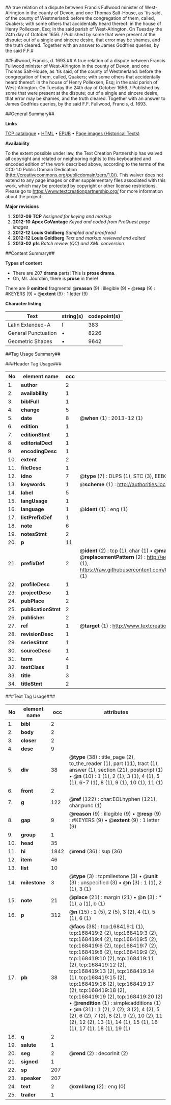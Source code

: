 #A true relation of a dispute between Francis Fullwood minister of West-Alrington in the county of Devon, and one Thomas Salt-House, as 'tis said, of the county of Westmerland: before the congregation of them, called, Quakers; with some others that accidentally heard thereof: in the house of Henry Pollexsen, Esq; in the said parish of West-Alrington. On Tuesday the 24th day of October 1656. / Published by some that were present at the dispute; out of a single and sincere desire, that error may be shames, and the truth cleared. Together with an answer to James Godfries queries, by the said F.F.#

##Fullwood, Francis, d. 1693.##
A true relation of a dispute between Francis Fullwood minister of West-Alrington in the county of Devon, and one Thomas Salt-House, as 'tis said, of the county of Westmerland: before the congregation of them, called, Quakers; with some others that accidentally heard thereof: in the house of Henry Pollexsen, Esq; in the said parish of West-Alrington. On Tuesday the 24th day of October 1656. / Published by some that were present at the dispute; out of a single and sincere desire, that error may be shames, and the truth cleared. Together with an answer to James Godfries queries, by the said F.F.
Fullwood, Francis, d. 1693.

##General Summary##

**Links**

[TCP catalogue](http://www.ota.ox.ac.uk/tcp/)  • 
[HTML](http://tei.it.ox.ac.uk/tcp/Texts-HTML/free/A85/A85049.html)  • 
[EPUB](http://tei.it.ox.ac.uk/tcp/Texts-EPUB/free/A85/A85049.epub) • 
[Page images (Historical Texts)](https://historicaltexts.jisc.ac.uk/eebo-99865687e)

**Availability**

To the extent possible under law, the Text Creation Partnership has waived all copyright and related or neighboring rights to this keyboarded and encoded edition of the work described above, according to the terms of the CC0 1.0 Public Domain Dedication (http://creativecommons.org/publicdomain/zero/1.0/). This waiver does not extend to any page images or other supplementary files associated with this work, which may be protected by copyright or other license restrictions. Please go to https://www.textcreationpartnership.org/ for more information about the project.

**Major revisions**

1. __2012-09__ __TCP__ *Assigned for keying and markup*
1. __2012-10__ __Apex CoVantage__ *Keyed and coded from ProQuest page images*
1. __2012-12__ __Louis Goldberg__ *Sampled and proofread*
1. __2012-12__ __Louis Goldberg__ *Text and markup reviewed and edited*
1. __2013-02__ __pfs__ *Batch review (QC) and XML conversion*

##Content Summary##

**Types of content**

  * There are 207 **drama** parts! This is **prose drama**.
  * Oh, Mr. Jourdain, there is **prose** in there!

There are 9 **omitted** fragments! 
 @__reason__ (9) : illegible (9)  •  @__resp__ (9) : #KEYERS (9)  •  @__extent__ (9) : 1 letter (9)

**Character listing**


|Text|string(s)|codepoint(s)|
|---|---|---|
|Latin Extended-A|ſ|383|
|General Punctuation|•|8226|
|Geometric Shapes|▪|9642|

##Tag Usage Summary##

###Header Tag Usage###

|No|element name|occ|attributes|
|---|---|---|---|
|1.|__author__|2||
|2.|__availability__|1||
|3.|__biblFull__|1||
|4.|__change__|5||
|5.|__date__|8| @__when__ (1) : 2013-12 (1)|
|6.|__edition__|1||
|7.|__editionStmt__|1||
|8.|__editorialDecl__|1||
|9.|__encodingDesc__|1||
|10.|__extent__|2||
|11.|__fileDesc__|1||
|12.|__idno__|7| @__type__ (7) : DLPS (1), STC (3), EEBO-CITATION (1), PROQUEST (1), VID (1)|
|13.|__keywords__|1| @__scheme__ (1) : http://authorities.loc.gov/ (1)|
|14.|__label__|5||
|15.|__langUsage__|1||
|16.|__language__|1| @__ident__ (1) : eng (1)|
|17.|__listPrefixDef__|1||
|18.|__note__|6||
|19.|__notesStmt__|2||
|20.|__p__|11||
|21.|__prefixDef__|2| @__ident__ (2) : tcp (1), char (1)  •  @__matchPattern__ (2) : ([0-9\-]+):([0-9IVX]+) (1), (.+) (1)  •  @__replacementPattern__ (2) : http://eebo.chadwyck.com/downloadtiff?vid=$1&page=$2 (1), https://raw.githubusercontent.com/textcreationpartnership/Texts/master/tcpchars.xml#$1 (1)|
|22.|__profileDesc__|1||
|23.|__projectDesc__|1||
|24.|__pubPlace__|2||
|25.|__publicationStmt__|2||
|26.|__publisher__|2||
|27.|__ref__|1| @__target__ (1) : http://www.textcreationpartnership.org/docs/. (1)|
|28.|__revisionDesc__|1||
|29.|__seriesStmt__|1||
|30.|__sourceDesc__|1||
|31.|__term__|4||
|32.|__textClass__|1||
|33.|__title__|3||
|34.|__titleStmt__|2||


###Text Tag Usage###

|No|element name|occ|attributes|
|---|---|---|---|
|1.|__bibl__|2||
|2.|__body__|2||
|3.|__closer__|2||
|4.|__desc__|9||
|5.|__div__|38| @__type__ (38) : title_page (2), to_the_reader (1), part (11), tract (1), answer (1), section (21), postscript (1)  •  @__n__ (10) : 1 (1), 2 (1), 3 (1), 4 (1), 5 (1), 6-7 (1), 8 (1), 9 (1), 10 (1), 11 (1)|
|6.|__front__|2||
|7.|__g__|122| @__ref__ (122) : char:EOLhyphen (121), char:punc (1)|
|8.|__gap__|9| @__reason__ (9) : illegible (9)  •  @__resp__ (9) : #KEYERS (9)  •  @__extent__ (9) : 1 letter (9)|
|9.|__group__|1||
|10.|__head__|35||
|11.|__hi__|1842| @__rend__ (36) : sup (36)|
|12.|__item__|46||
|13.|__list__|10||
|14.|__milestone__|3| @__type__ (3) : tcpmilestone (3)  •  @__unit__ (3) : unspecified (3)  •  @__n__ (3) : 1 (1), 2 (1), 3 (1)|
|15.|__note__|21| @__place__ (21) : margin (21)  •  @__n__ (3) : * (1), a (1), b (1)|
|16.|__p__|312| @__n__ (15) : 1 (5), 2 (5), 3 (2), 4 (1), 5 (1), 6 (1)|
|17.|__pb__|38| @__facs__ (38) : tcp:168419:1 (1), tcp:168419:2 (2), tcp:168419:3 (2), tcp:168419:4 (2), tcp:168419:5 (2), tcp:168419:6 (2), tcp:168419:7 (2), tcp:168419:8 (2), tcp:168419:9 (2), tcp:168419:10 (2), tcp:168419:11 (2), tcp:168419:12 (2), tcp:168419:13 (2), tcp:168419:14 (1), tcp:168419:15 (2), tcp:168419:16 (2), tcp:168419:17 (2), tcp:168419:18 (2), tcp:168419:19 (2), tcp:168419:20 (2)  •  @__rendition__ (1) : simple:additions (1)  •  @__n__ (31) : 1 (2), 2 (2), 3 (2), 4 (2), 5 (2), 6 (2), 7 (2), 8 (2), 9 (2), 10 (2), 11 (2), 12 (2), 13 (1), 14 (1), 15 (1), 16 (1), 17 (1), 18 (1), 19 (1)|
|18.|__q__|2||
|19.|__salute__|1||
|20.|__seg__|2| @__rend__ (2) : decorInit (2)|
|21.|__signed__|1||
|22.|__sp__|207||
|23.|__speaker__|207||
|24.|__text__|2| @__xml:lang__ (2) : eng (0)|
|25.|__trailer__|1||
